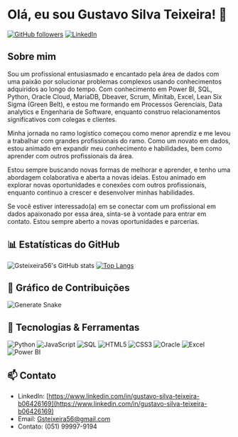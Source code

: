 # Olá, eu sou Gustavo Silva Teixeira! 👋

[![GitHub followers](https://img.shields.io/github/followers/Gsteixeira56?label=Follow&style=social)](https://github.com/Gsteixeira56)
[![LinkedIn](https://img.shields.io/badge/LinkedIn-Connect-blue)](https://www.linkedin.com/in/seu-perfil/)

## Sobre mim

Sou um profissional entusiasmado e encantado pela área de dados com uma paixão por solucionar problemas complexos usando conhecimentos adquiridos ao longo do tempo. Com conhecimento em Power BI, SQL, Python, Oracle Cloud, MariaDB, Dbeaver, Scrum, Minitab, Excel, Lean Six Sigma (Green Belt), e estou me formando em Processos Gerenciais, Data analytics e Engenharia de Software, enquanto construo relacionamentos significativos com colegas e clientes.

Minha jornada no ramo logístico começou como menor aprendiz e me levou a trabalhar com grandes profissionais do ramo. Como um novato em dados, estou animado em expandir meu conhecimento e habilidades, bem como aprender com outros profissionais da área.

Estou sempre buscando novas formas de melhorar e aprender, e tenho uma abordagem colaborativa e aberta a novas ideias. Estou animado em explorar novas oportunidades e conexões com outros profissionais, enquanto continuo a crescer e desenvolver minhas habilidades.

Se você estiver interessado(a) em se conectar com um profissional em dados apaixonado por essa área, sinta-se à vontade para entrar em contato. Estou sempre aberto a novas oportunidades e parcerias.

## 📊 Estatísticas do GitHub

![Gsteixeira56's GitHub stats](https://github-readme-stats.vercel.app/api?username=Gsteixeira56&show_icons=true&theme=radical)
[![Top Langs](https://github-readme-stats.vercel.app/api/top-langs/?username=Gsteixeira56&layout=compact&theme=radical)](https://github.com/anuraghazra/github-readme-stats)

## 🐍 Gráfico de Contribuições

![Generate Snake](https://github.com/Gsteixeira56/Gsteixeira56/blob/output/snake.svg)


## 🔧 Tecnologias & Ferramentas

![Python](https://img.shields.io/badge/Python-3776AB?style=for-the-badge&logo=python&logoColor=white)
![JavaScript](https://img.shields.io/badge/JavaScript-F7DF1E?style=for-the-badge&logo=javascript&logoColor=black)
![SQL](https://img.shields.io/badge/SQL-003B57?style=for-the-badge&logo=sqlite&logoColor=white)
![HTML5](https://img.shields.io/badge/HTML5-E34F26?style=for-the-badge&logo=html5&logoColor=white)
![CSS3](https://img.shields.io/badge/CSS3-1572B6?style=for-the-badge&logo=css3&logoColor=white)
![Oracle](https://img.shields.io/badge/Oracle-F80000?style=for-the-badge&logo=oracle&logoColor=white)
![Excel](https://img.shields.io/badge/Microsoft_Excel-217346?style=for-the-badge&logo=microsoft-excel&logoColor=white)
![Power BI](https://img.shields.io/badge/Power_BI-F2C811?style=for-the-badge&logo=power-bi&logoColor=black)


## 📫 Contato

- LinkedIn: [https://www.linkedin.com/in/gustavo-silva-teixeira-b06426169](https://www.linkedin.com/in/gustavo-silva-teixeira-b06426169)
- Email: [Gsteixeira56@gmail.com](mailto:seu-email@example.com)
- Contato: (051) 99997-9194 

